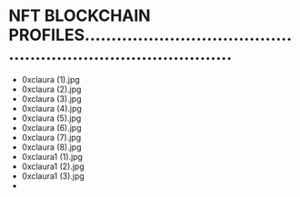# NFT BLOCKCHAIN PROFILES.................................................................................
- 0xclaura (1).jpg
- 0xclaura (2).jpg
- 0xclaura (3).jpg
- 0xclaura (4).jpg
- 0xclaura (5).jpg
- 0xclaura (6).jpg
- 0xclaura (7).jpg
- 0xclaura (8).jpg
- 0xclaura1 (1).jpg
- 0xclaura1 (2).jpg
- 0xclaura1 (3).jpg
-
